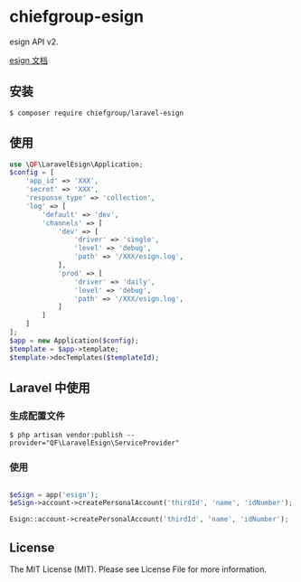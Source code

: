 # chiefgroup-esign
esign API v2.

[esign 文档](https://open.esign.cn/doc/opendoc/saas_api/zi63uy)

## 安装

```
$ composer require chiefgroup/laravel-esign
```

## 使用

```php
use \QF\LaravelEsign\Application;
$config = [
    'app_id' => 'XXX',
    'secret' => 'XXX',
    'response_type' => 'collection',
    'log' => [
        'default' => 'dev',
        'channels' => [
            'dev' => [
                'driver' => 'single',
                'level' => 'debug',
                'path' => '/XXX/esign.log',
            ],
            'prod' => [
                'driver' => 'daily',
                'level' => 'debug',
                'path' => '/XXX/esign.log',
            ]
        ]
    ]
];
$app = new Application($config);
$template = $app->template;
$template->docTemplates($templateId);
```

## Laravel 中使用

### 生成配置文件

```
$ php artisan vendor:publish --provider="QF\LaravelEsign\ServiceProvider"
```

### 使用

```php

$eSign = app('esign');
$eSign->account->createPersonalAccount('thirdId', 'name', 'idNumber');

Esign::account->createPersonalAccount('thirdId', 'name', 'idNumber');
```
## License

The MIT License (MIT). Please see License File for more information.